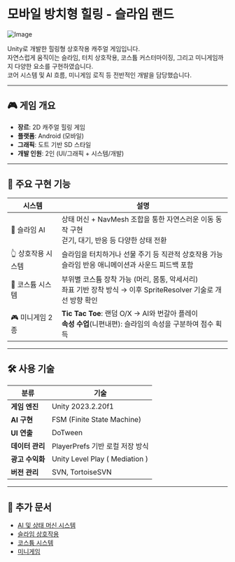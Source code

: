 # 모바일 방치형 힐링 - 슬라임 랜드

![Image](https://github.com/user-attachments/assets/c0052cf7-29e9-4db3-8e13-80b47f82c4a8)

Unity로 개발한 힐링형 상호작용 캐주얼 게임입니다.  
자연스럽게 움직이는 슬라임, 터치 상호작용, 코스튬 커스터마이징, 그리고 미니게임까지 다양한 요소를 구현하였습니다.  
코어 시스템 및 AI 흐름, 미니게임 로직 등 전반적인 개발을 담당했습니다.

---

## 🎮 게임 개요

- **장르**: 2D 캐주얼 힐링 게임
- **플랫폼**: Android (모바일)
- **그래픽**: 도트 기반 SD 스타일
- **개발 인원**: 2인 (UI/그래픽 + 시스템/개발)

---

## 🧩 주요 구현 기능

| 시스템 | 설명 |
|--------|------|
| 🧠 슬라임 AI | 상태 머신 + NavMesh 조합을 통한 자연스러운 이동 동작 구현<br>걷기, 대기, 반응 등 다양한 상태 전환 |
| 👆 상호작용 시스템 | 슬라임을 터치하거나 선물 주기 등 직관적 상호작용 가능<br>슬라임 반응 애니메이션과 사운드 피드백 포함 |
| 👗 코스튬 시스템 | 부위별 코스튬 장착 가능 (머리, 몸통, 악세서리)<br>좌표 기반 장착 방식 → 이후 SpriteResolver 기술로 개선 방향 확인 |
| 🎮 미니게임 2종 | **Tic Tac Toe**: 랜덤 O/X → AI와 번갈아 플레이<br>**속성 수업**(니편내편): 슬라임의 속성을 구분하여 점수 획득 |

---

## 🛠 사용 기술

| 분류 | 기술 |
|------|------|
| **게임 엔진** | Unity 2023.2.20f1 |
| **AI 구현** | FSM (Finite State Machine) |
| **UI 연출** | DoTween |
| **데이터 관리** | PlayerPrefs 기반 로컬 저장 방식 |
| **광고 수익화** | Unity Level Play ( Mediation ) |
| **버전 관리** | SVN, TortoiseSVN |

---

## 📄 추가 문서

- [AI 및 상태 머신 시스템](./Docs/SlimeAI.md)
- [슬라임 상호작용](./Docs/SlimeInteraction.md)
- [코스튬 시스템](./Docs/SlimeCostumeSystem.md)
- [미니게임](./Docs/MiniGames.md)
